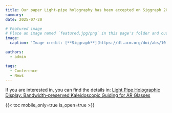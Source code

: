 ```yaml
---
title: Our paper Light-pipe holography has been accepted on Siggraph 2025!
summary: 
date: 2025-07-20

# Featured image
# Place an image named `featured.jpg/png` in this page's folder and customize its options here.
image:
  caption: 'Image credit: [**Siggraph**](https://dl.acm.org/doi/abs/10.1145/3731429)'

authors:
  - admin

tags:
  - Conference
  - News
---
```

If you are interested in, you can find the details in: [Light Pipe Holographic Display: Bandwidth-preserved Kaleidoscopic Guiding for AR Glasses](https://dl.acm.org/doi/abs/10.1145/3731429)

{{< toc mobile_only=true is_open=true >}}



